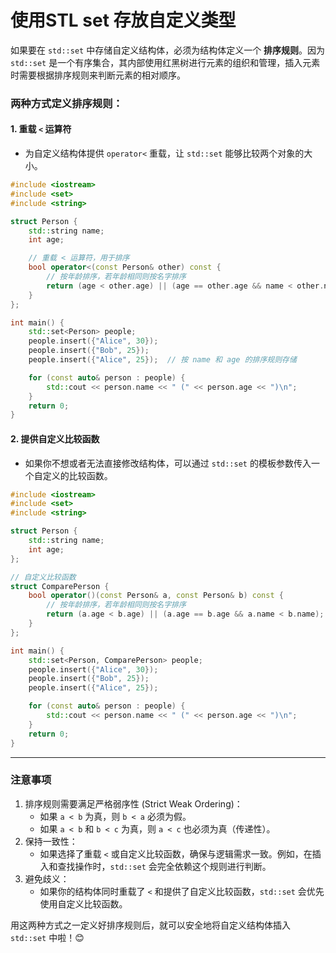 # 使用STL set 存放自定义类型

如果要在 `std::set` 中存储自定义结构体，必须为结构体定义一个 **排序规则**。因为 `std::set` 是一个有序集合，其内部使用红黑树进行元素的组织和管理，插入元素时需要根据排序规则来判断元素的相对顺序。

### **两种方式定义排序规则：**

#### **1. 重载 `<` 运算符**

- 为自定义结构体提供 `operator<` 重载，让 `std::set` 能够比较两个对象的大小。

```cpp
#include <iostream>
#include <set>
#include <string>

struct Person {
    std::string name;
    int age;

    // 重载 < 运算符，用于排序
    bool operator<(const Person& other) const {
        // 按年龄排序，若年龄相同则按名字排序
        return (age < other.age) || (age == other.age && name < other.name);
    }
};

int main() {
    std::set<Person> people;
    people.insert({"Alice", 30});
    people.insert({"Bob", 25});
    people.insert({"Alice", 25});  // 按 name 和 age 的排序规则存储

    for (const auto& person : people) {
        std::cout << person.name << " (" << person.age << ")\n";
    }
    return 0;
}
```

#### **2. 提供自定义比较函数**

- 如果你不想或者无法直接修改结构体，可以通过 `std::set` 的模板参数传入一个自定义的比较函数。

```cpp
#include <iostream>
#include <set>
#include <string>

struct Person {
    std::string name;
    int age;
};

// 自定义比较函数
struct ComparePerson {
    bool operator()(const Person& a, const Person& b) const {
        // 按年龄排序，若年龄相同则按名字排序
        return (a.age < b.age) || (a.age == b.age && a.name < b.name);
    }
};

int main() {
    std::set<Person, ComparePerson> people;
    people.insert({"Alice", 30});
    people.insert({"Bob", 25});
    people.insert({"Alice", 25});

    for (const auto& person : people) {
        std::cout << person.name << " (" << person.age << ")\n";
    }
    return 0;
}
```

------

### **注意事项**

1. 排序规则需要满足严格弱序性 (Strict Weak Ordering)：
   - 如果 `a < b` 为真，则 `b < a` 必须为假。
   - 如果 `a < b` 和 `b < c` 为真，则 `a < c` 也必须为真（传递性）。
2. 保持一致性：
   - 如果选择了重载 `<` 或自定义比较函数，确保与逻辑需求一致。例如，在插入和查找操作时，`std::set` 会完全依赖这个规则进行判断。
3. 避免歧义：
   - 如果你的结构体同时重载了 `<` 和提供了自定义比较函数，`std::set` 会优先使用自定义比较函数。

用这两种方式之一定义好排序规则后，就可以安全地将自定义结构体插入 `std::set` 中啦！😊